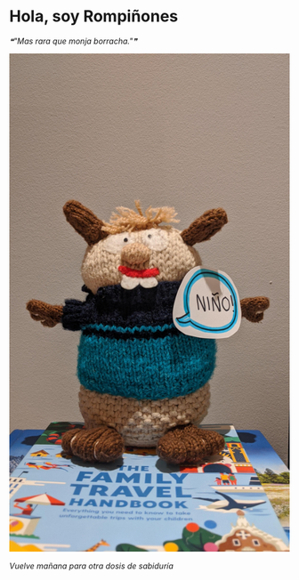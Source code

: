 # Hola, soy Rompiñones

<!--STARTS_HERE_QUOTE_README-->
<i>❝"Mas rara que monja borracha."❞</i>
<!--ENDS_HERE_QUOTE_README-->

<!--START_SECTION:update_image-->
![alt text](https://raw.githubusercontent.com/focaalvarez/rompinones/main/.github/images/IMG_20220508_220456.jpg?raw=true)
<!--END_SECTION:update_image-->

*Vuelve mañana para otra dosis de sabiduría*
